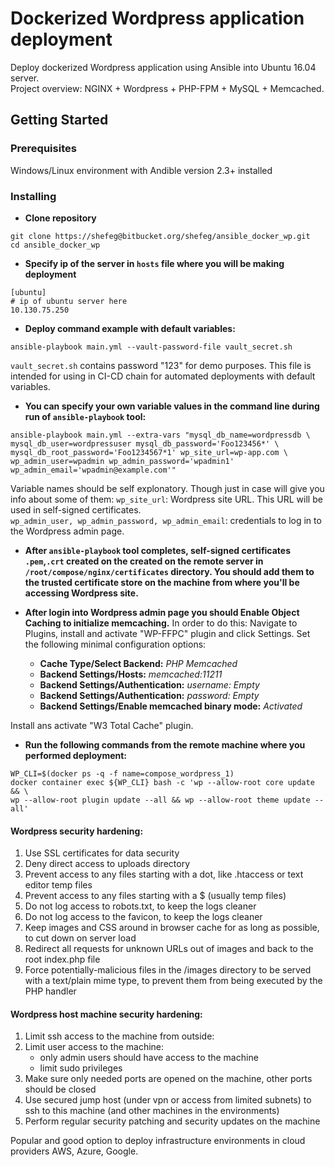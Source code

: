 # Dockerized Wordpress application deployment
Deploy dockerized Wordpress application using Ansible into Ubuntu 16.04 server.  
Project overview: NGINX + Wordpress + PHP-FPM + MySQL + Memcached.

## Getting Started
### Prerequisites
Windows/Linux environment with Andible version 2.3+ installed

### Installing
* **Clone repository**
~~~~
git clone https://shefeg@bitbucket.org/shefeg/ansible_docker_wp.git
cd ansible_docker_wp
~~~~

* **Specify ip of the server in `hosts` file where you will be making deployment**
~~~~   
[ubuntu]
# ip of ubuntu server here
10.130.75.250
~~~~

* **Deploy command example with default variables:**
~~~~
ansible-playbook main.yml --vault-password-file vault_secret.sh
~~~~ 
`vault_secret.sh` contains password "123" for demo purposes.
This file is intended for using in CI-CD chain for automated deployments
with default variables.

* **You can specify your own variable values in the command line during run of `ansible-playbook` tool:**
~~~~
ansible-playbook main.yml --extra-vars "mysql_db_name=wordpressdb \
mysql_db_user=wordpressuser mysql_db_password='Foo123456*' \
mysql_db_root_password='Foo1234567*1' wp_site_url=wp-app.com \
wp_admin_user=wpadmin wp_admin_password='wpadmin1' wp_admin_email='wpadmin@example.com'"
~~~~
Variable names should be self explonatory.
Though just in case will give you info about some of them:
`wp_site_url`: Wordpress site URL. This URL will be used in self-signed certificates.  
`wp_admin_user, wp_admin_password, wp_admin_email`: credentials to log in to the Wordpress admin page.

* **After `ansible-playbook` tool completes, self-signed certificates `.pem`,`.crt` created on the
created on the remote server in `/root/compose/nginx/certificates` directory.
You should add them to the trusted certificate store on the machine from where
you'll be accessing Wordpress site.**

* **After login into Wordpress admin page you should **Enable Object Caching** to initialize memcaching.**
In order to do this:
Navigate to Plugins, install and activate "WP-FFPC" plugin and click Settings.
Set the following minimal configuration options:

  * **Cache Type/Select Backend:** *PHP Memcached*
  * **Backend Settings/Hosts:** *memcached:11211*
  * **Backend Settings/Authentication:** *username: Empty*
  * **Backend Settings/Authentication:** *password: Empty*
  * **Backend Settings/Enable memcached binary mode:** *Activated*

Install ans activate "W3 Total Cache" plugin.

* **Run the following commands from the remote machine where you performed deployment:**
~~~~
WP_CLI=$(docker ps -q -f name=compose_wordpress_1)
docker container exec ${WP_CLI} bash -c 'wp --allow-root core update && \
wp --allow-root plugin update --all && wp --allow-root theme update --all'
~~~~

#### Wordpress security hardening:
1. Use SSL certificates for data security
2. Deny direct access to uploads directory
3. Prevent access to any files starting with a dot, like .htaccess
or text editor temp files
4. Prevent access to any files starting with a $ (usually temp files)
5. Do not log access to robots.txt, to keep the logs cleaner
6. Do not log access to the favicon, to keep the logs cleaner
7. Keep images and CSS around in browser cache for as long as possible,
to cut down on server load
8. Redirect all requests for unknown URLs out of images and back to the
root index.php file
9. Force potentially-malicious files in the /images directory to be served
with a text/plain mime type, to prevent them from being executed by
the PHP handler

#### Wordpress host machine security hardening:
1. Limit ssh access to the machine from outside:
2. Limit user access to the machine:
    * only admin users should have access to the machine
    * limit sudo privileges
3. Make sure only needed ports are opened on the machine, other ports should be closed
4. Use secured jump host (under vpn or access from limited subnets)
to ssh to this machine (and other machines in the environments)
5. Perform regular security patching and security updates on the machine

Popular and good option to deploy infrastructure environments in cloud providers AWS, Azure, Google.
